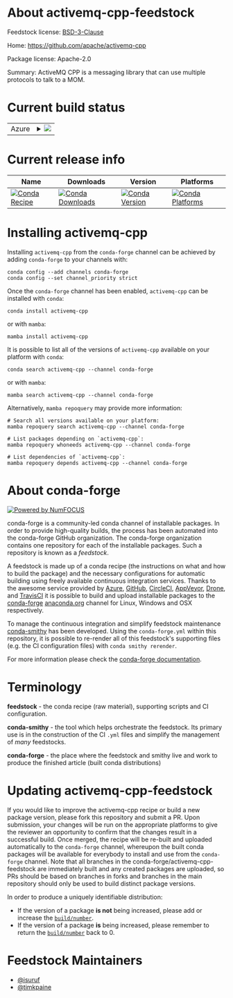 About activemq-cpp-feedstock
============================

Feedstock license: [BSD-3-Clause](https://github.com/conda-forge/activemq-cpp-feedstock/blob/main/LICENSE.txt)

Home: https://github.com/apache/activemq-cpp

Package license: Apache-2.0

Summary: ActiveMQ CPP is a messaging library that can use multiple protocols to talk to a MOM.

Current build status
====================


<table>
    
  <tr>
    <td>Azure</td>
    <td>
      <details>
        <summary>
          <a href="https://dev.azure.com/conda-forge/feedstock-builds/_build/latest?definitionId=21901&branchName=main">
            <img src="https://dev.azure.com/conda-forge/feedstock-builds/_apis/build/status/activemq-cpp-feedstock?branchName=main">
          </a>
        </summary>
        <table>
          <thead><tr><th>Variant</th><th>Status</th></tr></thead>
          <tbody><tr>
              <td>linux_64</td>
              <td>
                <a href="https://dev.azure.com/conda-forge/feedstock-builds/_build/latest?definitionId=21901&branchName=main">
                  <img src="https://dev.azure.com/conda-forge/feedstock-builds/_apis/build/status/activemq-cpp-feedstock?branchName=main&jobName=linux&configuration=linux%20linux_64_" alt="variant">
                </a>
              </td>
            </tr><tr>
              <td>osx_64</td>
              <td>
                <a href="https://dev.azure.com/conda-forge/feedstock-builds/_build/latest?definitionId=21901&branchName=main">
                  <img src="https://dev.azure.com/conda-forge/feedstock-builds/_apis/build/status/activemq-cpp-feedstock?branchName=main&jobName=osx&configuration=osx%20osx_64_" alt="variant">
                </a>
              </td>
            </tr>
          </tbody>
        </table>
      </details>
    </td>
  </tr>
</table>

Current release info
====================

| Name | Downloads | Version | Platforms |
| --- | --- | --- | --- |
| [![Conda Recipe](https://img.shields.io/badge/recipe-activemq--cpp-green.svg)](https://anaconda.org/conda-forge/activemq-cpp) | [![Conda Downloads](https://img.shields.io/conda/dn/conda-forge/activemq-cpp.svg)](https://anaconda.org/conda-forge/activemq-cpp) | [![Conda Version](https://img.shields.io/conda/vn/conda-forge/activemq-cpp.svg)](https://anaconda.org/conda-forge/activemq-cpp) | [![Conda Platforms](https://img.shields.io/conda/pn/conda-forge/activemq-cpp.svg)](https://anaconda.org/conda-forge/activemq-cpp) |

Installing activemq-cpp
=======================

Installing `activemq-cpp` from the `conda-forge` channel can be achieved by adding `conda-forge` to your channels with:

```
conda config --add channels conda-forge
conda config --set channel_priority strict
```

Once the `conda-forge` channel has been enabled, `activemq-cpp` can be installed with `conda`:

```
conda install activemq-cpp
```

or with `mamba`:

```
mamba install activemq-cpp
```

It is possible to list all of the versions of `activemq-cpp` available on your platform with `conda`:

```
conda search activemq-cpp --channel conda-forge
```

or with `mamba`:

```
mamba search activemq-cpp --channel conda-forge
```

Alternatively, `mamba repoquery` may provide more information:

```
# Search all versions available on your platform:
mamba repoquery search activemq-cpp --channel conda-forge

# List packages depending on `activemq-cpp`:
mamba repoquery whoneeds activemq-cpp --channel conda-forge

# List dependencies of `activemq-cpp`:
mamba repoquery depends activemq-cpp --channel conda-forge
```


About conda-forge
=================

[![Powered by
NumFOCUS](https://img.shields.io/badge/powered%20by-NumFOCUS-orange.svg?style=flat&colorA=E1523D&colorB=007D8A)](https://numfocus.org)

conda-forge is a community-led conda channel of installable packages.
In order to provide high-quality builds, the process has been automated into the
conda-forge GitHub organization. The conda-forge organization contains one repository
for each of the installable packages. Such a repository is known as a *feedstock*.

A feedstock is made up of a conda recipe (the instructions on what and how to build
the package) and the necessary configurations for automatic building using freely
available continuous integration services. Thanks to the awesome service provided by
[Azure](https://azure.microsoft.com/en-us/services/devops/), [GitHub](https://github.com/),
[CircleCI](https://circleci.com/), [AppVeyor](https://www.appveyor.com/),
[Drone](https://cloud.drone.io/welcome), and [TravisCI](https://travis-ci.com/)
it is possible to build and upload installable packages to the
[conda-forge](https://anaconda.org/conda-forge) [anaconda.org](https://anaconda.org/)
channel for Linux, Windows and OSX respectively.

To manage the continuous integration and simplify feedstock maintenance
[conda-smithy](https://github.com/conda-forge/conda-smithy) has been developed.
Using the ``conda-forge.yml`` within this repository, it is possible to re-render all of
this feedstock's supporting files (e.g. the CI configuration files) with ``conda smithy rerender``.

For more information please check the [conda-forge documentation](https://conda-forge.org/docs/).

Terminology
===========

**feedstock** - the conda recipe (raw material), supporting scripts and CI configuration.

**conda-smithy** - the tool which helps orchestrate the feedstock.
                   Its primary use is in the construction of the CI ``.yml`` files
                   and simplify the management of *many* feedstocks.

**conda-forge** - the place where the feedstock and smithy live and work to
                  produce the finished article (built conda distributions)


Updating activemq-cpp-feedstock
===============================

If you would like to improve the activemq-cpp recipe or build a new
package version, please fork this repository and submit a PR. Upon submission,
your changes will be run on the appropriate platforms to give the reviewer an
opportunity to confirm that the changes result in a successful build. Once
merged, the recipe will be re-built and uploaded automatically to the
`conda-forge` channel, whereupon the built conda packages will be available for
everybody to install and use from the `conda-forge` channel.
Note that all branches in the conda-forge/activemq-cpp-feedstock are
immediately built and any created packages are uploaded, so PRs should be based
on branches in forks and branches in the main repository should only be used to
build distinct package versions.

In order to produce a uniquely identifiable distribution:
 * If the version of a package **is not** being increased, please add or increase
   the [``build/number``](https://docs.conda.io/projects/conda-build/en/latest/resources/define-metadata.html#build-number-and-string).
 * If the version of a package **is** being increased, please remember to return
   the [``build/number``](https://docs.conda.io/projects/conda-build/en/latest/resources/define-metadata.html#build-number-and-string)
   back to 0.

Feedstock Maintainers
=====================

* [@isuruf](https://github.com/isuruf/)
* [@timkpaine](https://github.com/timkpaine/)


<!-- dummy commit to enable rerendering -->

